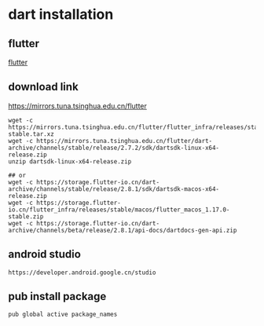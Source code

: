 # dart installation

## flutter
[flutter](flutter.cn)

## download link
https://mirrors.tuna.tsinghua.edu.cn/flutter
``` shell
wget -c https://mirrors.tuna.tsinghua.edu.cn/flutter/flutter_infra/releases/stable/linux/flutter_linux_v1.12.13%2Bhotfix.9-stable.tar.xz
wget -c https://mirrors.tuna.tsinghua.edu.cn/flutter/dart-archive/channels/stable/release/2.7.2/sdk/dartsdk-linux-x64-release.zip
unzip dartsdk-linux-x64-release.zip

## or
wget -c https://storage.flutter-io.cn/dart-archive/channels/stable/release/2.8.1/sdk/dartsdk-macos-x64-release.zip
wget -c https://storage.flutter-io.cn/flutter_infra/releases/stable/macos/flutter_macos_1.17.0-stable.zip
wget -c https://storage.flutter-io.cn/dart-archive/channels/beta/release/2.8.1/api-docs/dartdocs-gen-api.zip
```

## android studio

```
https://developer.android.google.cn/studio
```

## pub install package

``` shell
pub global active package_names
```
